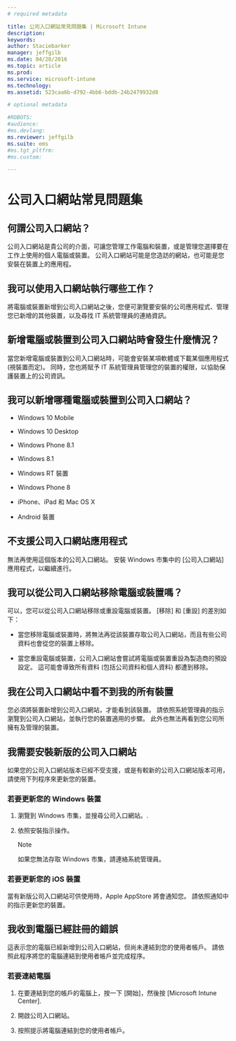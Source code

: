 ```yaml
---
# required metadata

title: 公司入口網站常見問題集 | Microsoft Intune
description:
keywords:
author: Staciebarker
manager: jeffgilb
ms.date: 04/28/2016
ms.topic: article
ms.prod:
ms.service: microsoft-intune
ms.technology:
ms.assetid: 523caa6b-d792-4bb6-bddb-24b2479932d8

# optional metadata

#ROBOTS:
#audience:
#ms.devlang:
ms.reviewer: jeffgilb
ms.suite: ems
#ms.tgt_pltfrm:
#ms.custom:

---
```


# 公司入口網站常見問題集



## 何謂公司入口網站？
公司入口網站是貴公司的介面，可讓您管理工作電腦和裝置，或是管理您選擇要在工作上使用的個人電腦或裝置。  公司入口網站可能是您造訪的網站，也可能是您安裝在裝置上的應用程。

## 我可以使用入口網站執行哪些工作？
將電腦或裝置新增到公司入口網站之後，您便可瀏覽要安裝的公司應用程式、管理您已新增的其他裝置，以及尋找 IT 系統管理員的連絡資訊。

## 新增電腦或裝置到公司入口網站時會發生什麼情況？
當您新增電腦或裝置到公司入口網站時，可能會安裝某項軟體或下載某個應用程式 (視裝置而定)。  同時，您也將賦予 IT 系統管理員管理您的裝置的權限，以協助保護裝置上的公司資訊。  

## 我可以新增哪種電腦或裝置到公司入口網站？

-   Windows 10 Mobile

-   Windows 10 Desktop

-   Windows Phone 8.1

-   Windows 8.1

-   Windows RT 裝置

-   Windows Phone 8

-   iPhone、iPad 和 Mac OS X

-   Android 裝置

## 不支援公司入口網站應用程式
無法再使用這個版本的公司入口網站。 安裝 Windows 市集中的 [公司入口網站] 應用程式，以繼續進行。

## 我可以從公司入口網站移除電腦或裝置嗎？
可以，您可以從公司入口網站移除或重設電腦或裝置。  [移除] 和 [重設] 的差別如下：

-   當您移除電腦或裝置時，將無法再從該裝置存取公司入口網站，而且有些公司資料也會從您的裝置上移除。

-   當您重設電腦或裝置，公司入口網站會嘗試將電腦或裝置重設為製造商的預設設定。  這可能會導致所有資料 (包括公司資料和個人資料) 都遭到移除。

## 我在公司入口網站中看不到我的所有裝置
您必須將裝置新增到公司入口網站，才能看到該裝置。 請依照系統管理員的指示瀏覽到公司入口網站，並執行您的裝置適用的步驟。 此外也無法再看到您公司所擁有及管理的裝置。

## 我需要安裝新版的公司入口網站
如果您的公司入口網站版本已經不受支援，或是有較新的公司入口網站版本可用，請使用下列程序來更新您的裝置。

### 若要更新您的 Windows 裝置

1.  瀏覽到 Windows 市集，並搜尋公司入口網站。.

2.  依照安裝指示操作。

    > [!NOTE]
    > 如果您無法存取 Windows 市集，請連絡系統管理員。

### 若要更新您的 iOS 裝置

當有新版公司入口網站可供使用時，Apple AppStore 將會通知您。 請依照通知中的指示更新您的裝置。

## 我收到電腦已經註冊的錯誤
這表示您的電腦已經新增到公司入口網站，但尚未連結到您的使用者帳戶。 請依照此程序將您的電腦連結到使用者帳戶並完成程序。

### 若要連結電腦

1.  在要連結到您的帳戶的電腦上，按一下 [開始]，然後按 [Microsoft Intune Center].

2.  開啟公司入口網站。

3.  按照提示將電腦連結到您的使用者帳戶。




<!--HONumber=May16_HO1-->


